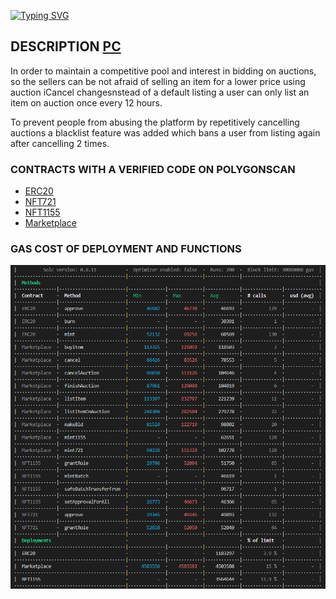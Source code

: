 [![Typing SVG](https://readme-typing-svg.herokuapp.com?font=Bungee+Inline&size=34&duration=7000&pause=1000&color=3F7400&center=true&width=970&lines=NFT+MARKETPLACE)](https://git.io/typing-svg)
## DESCRIPTION [PC](https://github.com/juuroudojo/juuroudojo/blob/main/images/image01.gif)
In order to maintain a competitive pool and interest in bidding on auctions, so the sellers can be not afraid of selling an item for a lower price using auction iCancel changesnstead of a default listing a user can only list an item on auction once every 12 hours.

To prevent people from abusing the platform by repetitively cancelling auctions a blacklist feature was added which bans a user from listing again after cancelling 2 times.

### CONTRACTS WITH A VERIFIED CODE ON POLYGONSCAN

- [ERC20](https://mumbai.polygonscan.com/address/0xcEce18FBBDa539608F68a3716C1aDa2364E55174#code) 
- [NFT721](https://mumbai.polygonscan.com/address/0xA868B89e8685E34d1786B8c6112ac13e1a3B8a0A#code)
- [NFT1155](https://mumbai.polygonscan.com/address/0x5C9548E630815B511c689749C042e2767aBB558B#code)
- [Marketplace](https://mumbai.polygonscan.com/address/0x091952a1EB0f8E0344dbfD9D550c452B77C7b8f6#code)

### GAS COST OF DEPLOYMENT AND FUNCTIONS
![GAS](https://github.com/juuroudojo/juuroudojo/blob/main/images/image.png)
